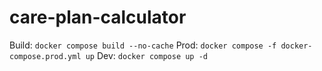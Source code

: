 # care-plan-calculator

Build: `docker compose build --no-cache`
Prod: `docker compose -f docker-compose.prod.yml up`
Dev: `docker compose up -d`
